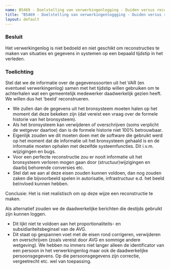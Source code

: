 ```yaml
---
name: B5469 - Doelstelling van verwerkingenlogging - Duiden versus reconstrueren
title: "B5469 - Doelstelling van verwerkingenloggging - Duiden versus reconstrueren"
layout: default
---
```


### Besluit
Het verwerkingenlog is niet bedoeld en niet geschikt om reconstructies te maken van situaties en gegevens in systemen op een bepaald tijdstip in het verleden.

### Toelichting
Stel dat we de informatie over de gegevenssoorten uit het VAR (en eventueel verwerkingenlog) samen met het tijdstip willen gebruiken om te achterhalen wat een gemeentelijk medewerker daadwerkelijk gezien heeft. We willen dus het ‘beeld’ reconstrueren.
-	We zullen dan de gegevens uit het bronsysteem moeten halen op het moment dat deze bekeken zijn (dat vereist een vraag over de formele historie van het bronsysteem).
-	Als het bronsysteem kan verwijderen of overschrijven (soms verplicht de wetgever daartoe) dan is de formele historie niet 100% betrouwbaar.
-	Eigenlijk zouden we dit moeten doen met de software die gebruikt werd op het moment dat de informatie uit het bronsysteem gehaald is en de informatie moeten ophalen met dezelfde systeemfuncties. Dit i.v.m. wijzigingen en bugs.
-	Voor een perfecte reconstructie zou er nooit informatie uit het bronsysteem verloren mogen gaan door (structuur)wijzigingen en daarbij behorende conversies etc.
-	Stel dat we aan al deze eisen zouden kunnen voldoen, dan nog zouden zaken die bijvoorbeeld spelen in autorisatie, infrastructuur e.d. het beeld beïnvloed kunnen hebben.

Conclusie: Het is niet realistisch om op deze wijze een reconstructie te maken.

Als alternatief zouden we de daadwerkelijke berichten die destijds gebruikt zijn kunnen loggen.
-	Dit lijkt niet te voldoen aan het proportionaliteits- en subsidiariteitsbeginsel van de AVG.
-	Dit staat op gespannen voet met de eisen rond corrigeren, verwijderen en overschrijven (zoals vereist door AVG en sommige andere wetgeving). We hebben nu immers niet langer alleen de identificator van een persoon in het verwerkingenlog maar ook de daadwerkelijke persoonsgegevens. Op die persoonsgegevens zijn correctie, vergeetrecht etc. wel van toepassing.
